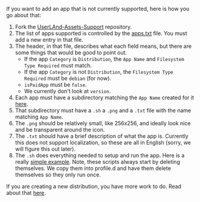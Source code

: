 If you want to add an app that is not currently supported, here is how you go about that:
1. Fork the [UserLAnd-Assets-Support](https://github.com/CypherpunkArmory/UserLAnd-Assets-Support) repository.
2. The list of apps supported is controlled by the [apps.txt](https://github.com/CypherpunkArmory/UserLAnd-Assets-Support/blob/staging/apps/apps.txt) file.  You must add a new entry in that file.
3. The header, in that file, describes what each field means, but there are some things that would be good to point out.
   * If the app `Category` is `Distribution`, the `App Name` and `Filesystem Type Required` must match.
   * If the app `Category` is not `Distribution`, the `Filesystem Type Required` must be `debian` (for now).
   * `isPaidApp` must be `false`.
   * We currently don't look at `version`.
4. Each app must have a subdirectory matching the `App Name` created for it [here](https://github.com/CypherpunkArmory/UserLAnd-Assets-Support/tree/staging/apps).
5. That subdirectory must have a `.sh` a `.png` and a `.txt` file with the name matching `App Name`.
6. The `.png` should be relatively small, like 256x256, and ideally look nice and be transparent around the icon.
7. The `.txt` should have a brief description of what the app is.  Currently this does not support localization, so these are all in English (sorry, we will figure this out later).
8. The `.sh` does everything needed to setup and run the app.  Here is a really [simple example](https://github.com/CypherpunkArmory/UserLAnd-Assets-Support/blob/staging/apps/adventure/adventure.sh).  Note, these scripts always start by deleting themselves.  We copy them into profile.d and have them delete themselves so they only run once.  

If you are creating a new distribution, you have more work to do.  Read about that [here](https://github.com/CypherpunkArmory/UserLAnd/wiki/Adding-a-Distribution).


